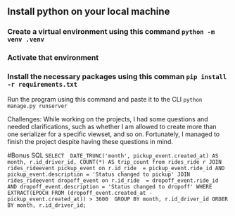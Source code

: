 ## Install python on your local machine

### Create a virtual environment using this command `python -m venv .venv`

### Activate that environment

### Install the necessary packages using this comman `pip install -r requirements.txt`

Run the program using this command and paste it to the CLI `python manage.py runserver`

Challenges:
While working on the projects, I had some questions and needed clarifications, such as whether I am allowed to create more than one serializer for a specific viewset, and so on. Fortunately, I managed to finish the project despite having these questions in mind.

#Bonus SQL
`SELECT 
	DATE_TRUNC('month', pickup_event.created_at) AS month,
    r.id_driver_id,
    COUNT(*) AS trip_count
from rides_ride r
JOIN 
    rides_rideevent pickup_event on r.id_ride  = pickup_event.ride_id
    AND pickup_event.description = 'Status changed to pickup'
JOIN 
    rides_rideevent dropoff_event on r.id_ride  = dropoff_event.ride_id
    AND dropoff_event.description = 'Status changed to dropoff'
WHERE 
    EXTRACT(EPOCH FROM (dropoff_event.created_at - pickup_event.created_at)) > 3600 
GROUP BY
    month, r.id_driver_id
ORDER BY
    month, r.id_driver_id;
`
